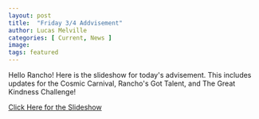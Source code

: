 ```yaml
---
layout: post
title:  "Friday 3/4 Addvisement"
author: Lucas Melville
categories: [ Current, News ]
image:
tags: featured
---
```


Hello Rancho! Here is the slideshow for today's advisement. This includes updates for the Cosmic Carnival, Rancho's Got Talent, and The Great Kindness Challenge!

[Click Here for the Slideshow](https://docs.google.com/presentation/d/1k-DrNsmYOla-eVa-D7nfuoOuDxKTqoGKFNLIjG0kjvE/edit#slide=id.g10df1d8e26c_0_327)
